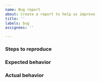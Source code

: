 ```yaml
---
name: Bug report
about: Create a report to help us improve
title: ''
labels: bug
assignees: ''

---
```


### Steps to reproduce

### Expected behavior

### Actual behavior
